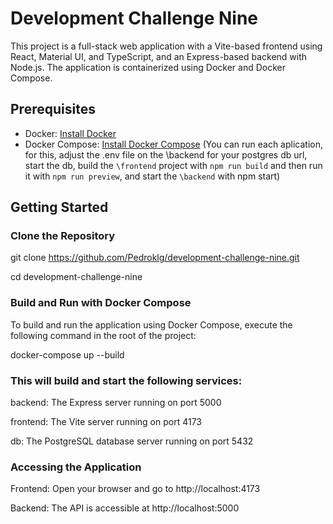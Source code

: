 # Development Challenge Nine

This project is a full-stack web application with a Vite-based frontend using React, Material UI, and TypeScript, and an Express-based backend with Node.js. The application is containerized using Docker and Docker Compose.

## Prerequisites

- Docker: [Install Docker](https://docs.docker.com/get-docker/)
- Docker Compose: [Install Docker Compose](https://docs.docker.com/compose/install/)
  (You can run each aplication, for this, adjust the .env file on the \backend for your postgres db url, start the db, build the `\frontend` project with `npm run build` and then run it with `npm run preview`, and start the `\backend` with npm start)

## Getting Started

### Clone the Repository

git clone https://github.com/Pedroklg/development-challenge-nine.git

cd development-challenge-nine

### Build and Run with Docker Compose
To build and run the application using Docker Compose, execute the following command in the root of the project:

docker-compose up --build

### This will build and start the following services:

backend: The Express server running on port 5000

frontend: The Vite server running on port 4173

db: The PostgreSQL database server running on port 5432


### Accessing the Application

Frontend: Open your browser and go to http://localhost:4173

Backend: The API is accessible at http://localhost:5000
